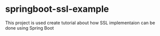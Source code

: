 # springboot-ssl-example

This project is used create tutorial about how SSL implementaion can be done using Spring Boot
